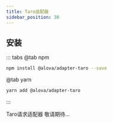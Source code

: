 ```yaml
---
title: Taro适配器
sidebar_position: 30
---
```


## 安装
::: tabs
@tab npm

```bash
npm install @alova/adapter-taro --save
```

@tab yarn

```bash
yarn add @alova/adapter-taro
```
:::

Taro请求适配器
敬请期待...